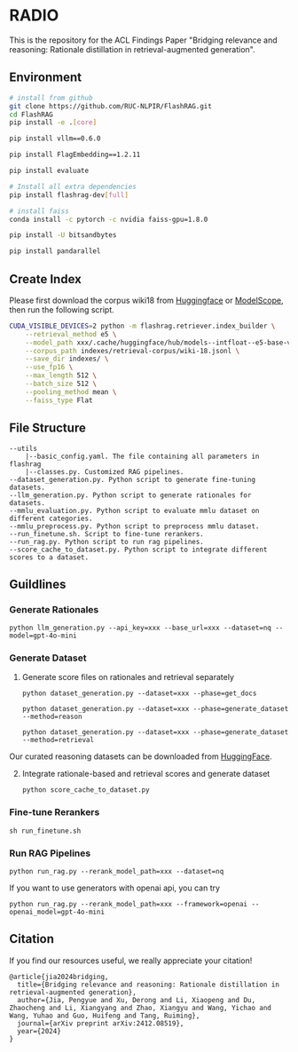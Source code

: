 # RADIO

This is the repository for the ACL Findings Paper "Bridging relevance and reasoning: Rationale distillation in retrieval-augmented generation".

## Environment

```bash
# install from github
git clone https://github.com/RUC-NLPIR/FlashRAG.git
cd FlashRAG
pip install -e .[core] 

pip install vllm==0.6.0

pip install FlagEmbedding==1.2.11

pip install evaluate

# Install all extra dependencies
pip install flashrag-dev[full]

# install faiss
conda install -c pytorch -c nvidia faiss-gpu=1.8.0

pip install -U bitsandbytes

pip install pandarallel
```

## Create Index

Please first download the corpus wiki18 from [Huggingface](https://huggingface.co/datasets/RUC-NLPIR/FlashRAG_datasets/tree/main/retrieval-corpus) or [ModelScope](https://www.modelscope.cn/datasets/hhjinjiajie/FlashRAG_Dataset/files), then run the following script.

```bash
CUDA_VISIBLE_DEVICES=2 python -m flashrag.retriever.index_builder \
    --retrieval_method e5 \
    --model_path xxx/.cache/huggingface/hub/models--intfloat--e5-base-v2/snapshots/1c644c92ad3ba1efdad3f1451a637716616a20e8/ \
    --corpus_path indexes/retrieval-corpus/wiki-18.jsonl \
    --save_dir indexes/ \
    --use_fp16 \
    --max_length 512 \
    --batch_size 512 \
    --pooling_method mean \
    --faiss_type Flat
```

## File Structure

```
--utils
    |--basic_config.yaml. The file containing all parameters in flashrag
    |--classes.py. Customized RAG pipelines.
--dataset_generation.py. Python script to generate fine-tuning datasets.
--llm_generation.py. Python script to generate rationales for datasets.
--mmlu_evaluation.py. Python script to evaluate mmlu dataset on different categories.
--mmlu_preprocess.py. Python script to preprocess mmlu dataset.
--run_finetune.sh. Script to fine-tune rerankers.
--run_rag.py. Python script to run rag pipelines.
--score_cache_to_dataset.py. Python script to integrate different scores to a dataset.
```

## Guildlines

### Generate Rationales

`python llm_generation.py --api_key=xxx --base_url=xxx --dataset=nq --model=gpt-4o-mini`

### Generate Dataset

1. Generate score files on rationales and retrieval separately

    `python dataset_generation.py --dataset=xxx --phase=get_docs`

    `python dataset_generation.py --dataset=xxx --phase=generate_dataset --method=reason`

    `python dataset_generation.py --dataset=xxx --phase=generate_dataset --method=retrieval`

Our curated reasoning datasets can be downloaded from [HuggingFace](https://huggingface.co/datasets/Jia-py/RADIO).

2. Integrate rationale-based and retrieval scores and generate dataset

    `python score_cache_to_dataset.py`

### Fine-tune Rerankers

`sh run_finetune.sh`

### Run RAG Pipelines

`python run_rag.py --rerank_model_path=xxx --dataset=nq`

If you want to use generators with openai api, you can try 

`python run_rag.py --rerank_model_path=xxx --framework=openai --openai_model=gpt-4o-mini`

## Citation

If you find our resources useful, we really appreciate your citation!

```
@article{jia2024bridging,
  title={Bridging relevance and reasoning: Rationale distillation in retrieval-augmented generation},
  author={Jia, Pengyue and Xu, Derong and Li, Xiaopeng and Du, Zhaocheng and Li, Xiangyang and Zhao, Xiangyu and Wang, Yichao and Wang, Yuhao and Guo, Huifeng and Tang, Ruiming},
  journal={arXiv preprint arXiv:2412.08519},
  year={2024}
}
```
